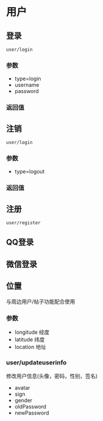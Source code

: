 # 用户

## 登录

```
user/login
```

### 参数

+ type=login
+ username
+ password

### 返回值

## 注销

```
user/login
```

### 参数

+ type=logout

### 返回值

## 注册

```
user/register
```

## QQ登录

## 微信登录

## 位置

与周边用户/帖子功能配合使用

### 参数

+ longitude 经度
+ latitude 纬度
+ location 地址

### user/updateuserinfo
修改用户信息(头像，密码，性别，签名)

* avatar
* sign
* gender
* oldPassword
* newPassword